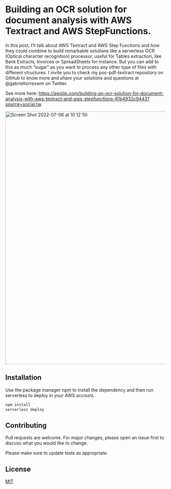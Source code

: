# Building an OCR solution for document analysis with AWS Textract and AWS StepFunctions.

In this post, I’ll talk about AWS Textract and AWS Step Functions and how they could combine to build remarkable solutions like a serverless OCR (Optical character recognition) processor, useful for Tables extraction, like Bank Extracts, Invoices or SpreadSheets for instance. But you can add to this as much “sugar” as you want to process any other type of files with different structures. I invite you to check my poc-pdf-textract repository on GitHub to know more and share your solutions and questions at @gabrieltorreswm on Twitter.

See more here: https://awstip.com/building-an-ocr-solution-for-document-analysis-with-aws-textract-and-aws-stepfunctions-81b4932c9443?source=social.tw

<img width="791" alt="Screen Shot 2022-07-06 at 10 12 50" src="https://user-images.githubusercontent.com/9329001/177584223-a04efbed-49d4-4d09-9022-610db266e07b.png">


## Installation

Use the package manager npm to install the dependency and then run serverless to deploy in your AWS account.

```bash
npm install 
serverless deploy 
```

## Contributing
Pull requests are welcome. For major changes, please open an issue first to discuss what you would like to change.

Please make sure to update tests as appropriate.

## License
[MIT](https://choosealicense.com/licenses/mit/)
